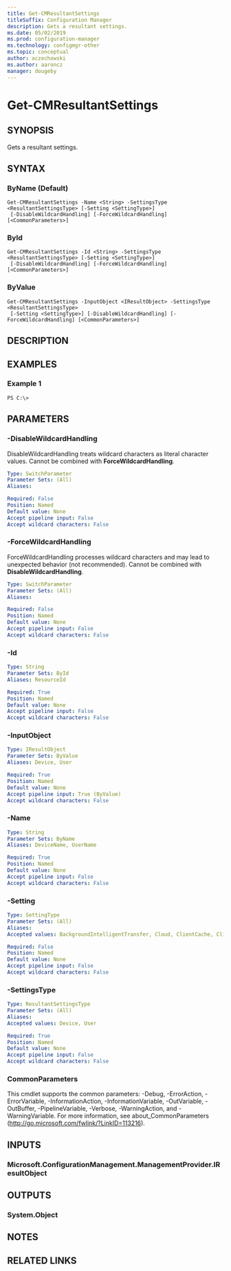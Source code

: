 ```yaml
---
title: Get-CMResultantSettings
titleSuffix: Configuration Manager
description: Gets a resultant settings.
ms.date: 05/02/2019
ms.prod: configuration-manager
ms.technology: configmgr-other
ms.topic: conceptual
author: aczechowski
ms.author: aaroncz
manager: dougeby
---
```


# Get-CMResultantSettings

## SYNOPSIS
Gets a resultant settings.

## SYNTAX

### ByName (Default)
```
Get-CMResultantSettings -Name <String> -SettingsType <ResultantSettingsType> [-Setting <SettingType>]
 [-DisableWildcardHandling] [-ForceWildcardHandling] [<CommonParameters>]
```

### ById
```
Get-CMResultantSettings -Id <String> -SettingsType <ResultantSettingsType> [-Setting <SettingType>]
 [-DisableWildcardHandling] [-ForceWildcardHandling] [<CommonParameters>]
```

### ByValue
```
Get-CMResultantSettings -InputObject <IResultObject> -SettingsType <ResultantSettingsType>
 [-Setting <SettingType>] [-DisableWildcardHandling] [-ForceWildcardHandling] [<CommonParameters>]
```

## DESCRIPTION
 

## EXAMPLES

### Example 1
```
PS C:\>  
```

 

## PARAMETERS

### -DisableWildcardHandling
DisableWildcardHandling treats wildcard characters as literal character values. Cannot be combined with **ForceWildcardHandling**.

```yaml
Type: SwitchParameter
Parameter Sets: (All)
Aliases: 

Required: False
Position: Named
Default value: None
Accept pipeline input: False
Accept wildcard characters: False
```

### -ForceWildcardHandling
ForceWildcardHandling processes wildcard characters and may lead to unexpected behavior (not recommended). Cannot be combined with **DisableWildcardHandling**.

```yaml
Type: SwitchParameter
Parameter Sets: (All)
Aliases: 

Required: False
Position: Named
Default value: None
Accept pipeline input: False
Accept wildcard characters: False
```

### -Id
 

```yaml
Type: String
Parameter Sets: ById
Aliases: ResourceId

Required: True
Position: Named
Default value: None
Accept pipeline input: False
Accept wildcard characters: False
```

### -InputObject
 

```yaml
Type: IResultObject
Parameter Sets: ByValue
Aliases: Device, User

Required: True
Position: Named
Default value: None
Accept pipeline input: True (ByValue)
Accept wildcard characters: False
```

### -Name
 

```yaml
Type: String
Parameter Sets: ByName
Aliases: DeviceName, UserName

Required: True
Position: Named
Default value: None
Accept pipeline input: False
Accept wildcard characters: False
```

### -Setting
 

```yaml
Type: SettingType
Parameter Sets: (All)
Aliases: 
Accepted values: BackgroundIntelligentTransfer, Cloud, ClientCache, ClientPolicy, ComplianceSettings, ComputerAgent, ComputerRestart, EndpointProtection, HardwareInventory, MeteredNetwork, MobileDevice, NetworkAccessProtection, PowerManagement, RemoteTools, SoftwareDeployment, SoftwareInventory, SoftwareMetering, SoftwareUpdates, StateMessaging, UserAndDeviceAffinity

Required: False
Position: Named
Default value: None
Accept pipeline input: False
Accept wildcard characters: False
```

### -SettingsType
 

```yaml
Type: ResultantSettingsType
Parameter Sets: (All)
Aliases: 
Accepted values: Device, User

Required: True
Position: Named
Default value: None
Accept pipeline input: False
Accept wildcard characters: False
```

### CommonParameters
This cmdlet supports the common parameters: -Debug, -ErrorAction, -ErrorVariable, -InformationAction, -InformationVariable, -OutVariable, -OutBuffer, -PipelineVariable, -Verbose, -WarningAction, and -WarningVariable. For more information, see about_CommonParameters (http://go.microsoft.com/fwlink/?LinkID=113216).

## INPUTS

### Microsoft.ConfigurationManagement.ManagementProvider.IResultObject

## OUTPUTS

### System.Object

## NOTES

## RELATED LINKS


